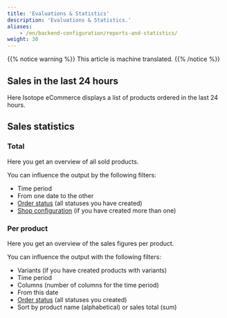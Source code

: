```yaml
---
title: 'Evaluations & Statistics'
description: 'Evaluations & Statistics.'
aliases:
    - /en/backend-configuration/reports-and-statistics/
weight: 30
---
```


{{% notice warning %}}
This article is machine translated.
{{% /notice %}}

## Sales in the last 24 hours

Here Isotope eCommerce displays a list of products ordered in the last 24 hours.

## Sales statistics

### Total

Here you get an overview of all sold products.

You can influence the output by the following filters:

- Time period
- From one date to the other
- [Order status](/de/backend-konfiguration-shop-allgemein-bestellstatus/) (all statuses you have created)
- [Shop configuration](/de/backend-konfiguration-shop-allgemein-konfiguration/) (if you have created more than one)

### Per product

Here you get an overview of the sales figures per product.

You can influence the output with the following filters:

- Variants (if you have created products with variants)
- Time period
- Columns (number of columns for the time period)
- From this date
- [Order status](/de/backend-konfiguration-shop-allgemein-bestellstatus/) (all statuses you created)
- Sort by product name (alphabetical) or sales total (sum)
